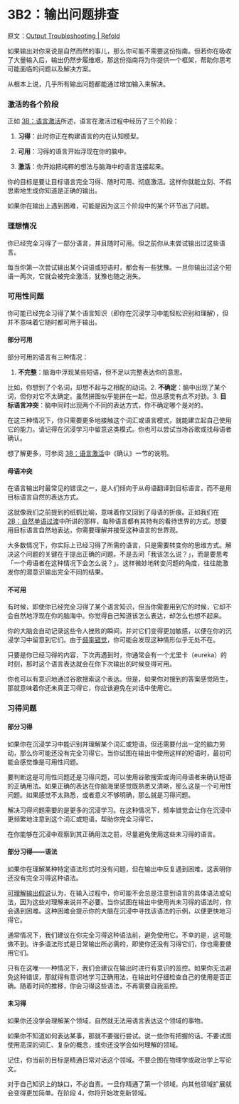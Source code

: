 # 3B2：输出问题排查

原文：[Output Troubleshooting | Refold](https://refold.la/roadmap/stage-3/b/output-troubleshooting)

如果输出对你来说是自然而然的事儿，那么你可能不需要这份指南。但若你在吸收了大量输入后，输出仍然步履维艰，那这份指南将为你提供一个框架，帮助你思考可能面临的问题以及解决方案。

从根本上说，几乎所有输出问题都能通过增加输入来解决。

### 激活的各个阶段

正如 [3B：语言激活](https://refold.la/roadmap/stage-3/b/language-activation)所述，语言在激活过程中经历了三个阶段：

1. **习得**：此时你正在构建语言的内在认知模型。

2. **可用**：习得的语言开始浮现在你的脑中。

3. **激活**：你开始把纯粹的想法与脑海中的语言连接起来。

你的目标是要让目标语言完全习得、随时可用、彻底激活。这样你就能立刻、不假思索地生成你知道是正确的输出。

如果你在输出上遇到困难，可能是因为这三个阶段中的某个环节出了问题。

### 理想情况

你已经完全习得了一部分语言，并且随时可用。但之前你从未尝试输出过这些语言。

每当你第一次尝试输出某个词语或短语时，都会有一些犹豫。一旦你输出过这个短语一两次，它就会被完全激活，犹豫也随之消失。

### 可用性问题

你可能已经完全习得了某个语言知识（即你在沉浸学习中能轻松识别和理解），但并不意味着它随时都可用于输出。

#### 部分可用

部分可用的语言有三种情况：

1. **不完整**：脑海中浮现某些短语，但不足以完整表达你的意思。

比如，你想到了个名词，却想不起与之相配的动词。2. **不确定**：脑中出现了某个词，但你对它不太确定。虽然拼图似乎能拼在一起，但总感觉有点不对劲。3. **目标语言冲突**：脑中同时出现两个不同的表达方式，你不确定哪个是对的。

在这三种情况下，你只需要更多地接触这个词汇或语言模式，就能建立起自己使用它的能力。请记得在沉浸学习中留意这类模式。你也可以尝试当场谷歌或找母语者确认。

想了解更多，可参阅 [3B：语言激活](https://refold.la/roadmap/stage-3/b/language-activation)中《确认》一节的说明。

#### 母语冲突

在语言输出时最常见的错误之一，是人们倾向于从母语翻译到目标语言，而不是用目标语言自然的表达方式。

这就像我们之前提到的纸鹤比喻，意味着你又回到了母语的折痕。正如我们在 [2B：自然单语过渡](https://refold.la/roadmap/stage-2/b/casual-monolingual-transition)中所讲的那样，每种语言都有其特有的看待世界的方式。想要用目标语言自然地表达，你需要理解并接受这种语言的世界观。

大多数情况下，你实际上已经习得了所需的语言，只是需要转变你的思维方式。解决这个问题的关键在于提出正确的问题。不是去问「我该怎么说？」，而是要思考「一个母语者在这种情况下会怎么说？」。这样微妙地转变问题的角度，往往能激发你的潜意识输出完全不同的结果。

#### 不可用

有时候，即使你已经完全习得了某个语言知识，但当你需要用到它的时候，它却不会自然地浮现在你的脑海中。你觉得自己知道该怎么表达，却怎么也想不起来。

你的大脑会自动记录这些令人挫败的瞬间，并对它们变得更加敏感，以便在你的沉浸学习中留意到它们。由于[频率错觉](https://refold.la/roadmap/stage-0/c/active-study#Priming)，你可能会发现这种情形似乎无处不在。

只要是你已经习得的内容，下次再遇到时，你通常会有一个尤里卡（eureka）的时刻，那时这个语言表达就会在你下次输出的时候变得可用。

你也可以有意识地通过谷歌搜索这个表达。但是，如果你对搜到的答案感觉陌生，那就意味着你还未真正习得它，你应该避免在对话中使用它。

### 习得问题

#### 部分习得

如果你在沉浸学习中能识别并理解某个词汇或短语，但还需要付出一定的脑力劳动，那么你可能还没有完全习得它。当你试图在输出中使用这样的短语时，最初可能会感觉像是可用性问题。

要判断这是可用性问题还是习得问题，可以使用谷歌搜索或询问母语者来确认短语的正确用法。如果正确的表达在你脑海里感觉既熟悉又清晰，那么这是一个可用性问题。如果感觉不太熟悉，或者意义不够明确，那么就是习得问题。

解决习得问题需要的是更多的沉浸学习。在这种情况下，频率错觉会让你在沉浸中更频繁地注意到这个词汇或短语，帮助你完全习得它。

在你能够在沉浸中观察到其正确用法之前，尽量避免使用这些未习得的语言。

#### 部分习得——语法

如果你在理解某种特定语法形式时没有问题，但在输出中反复遇到困难，这表明你还没有完全习得这种语法。

[可理解输出假说](https://en.wikipedia.org/wiki/Comprehensible_output)认为，在输入过程中，你可能不会总是注意到语言的具体语法或句法，因为这些对理解来说并不必要。当你试图在输出中使用尚未习得的语法时，你会遇到困难。这种困难会提示你的大脑在沉浸中寻找该语法的示例，以便更快地习得它。

通常情况下，我们建议在你完全习得这种语法前，避免使用它。不幸的是，这可能做不到。许多语法形式是日常输出所必需的，即使你还没有习得它们，你也需要使用它们。

只有在这唯一一种情况下，我们会建议在输出时进行有意识的监控。如果你无法避免这种错误，那就得有意识地学习正确用法，在输出时仔细检查自己的使用是否正确。随着时间的推移，你会习得这些语法，不再需要自我监控。

#### 未习得

如果你还没学会理解某个领域，自然就无法用语言表达这个领域的事物。

如果你不知道如何表达某事，那就不要强行尝试。说一些你有把握的话。不要试图使用高深的词汇、复杂的概念，或你还没学会如何理解的领域。

记住，你当前的目标是精通日常对话这个领域。不要企图在物理学或政治学上写论文。

对于自己知识上的缺口，不必自责。一旦你精通了第一个领域，向其他领域扩展就会变得更加简单。在阶段 4，你将开始攻克新领域。